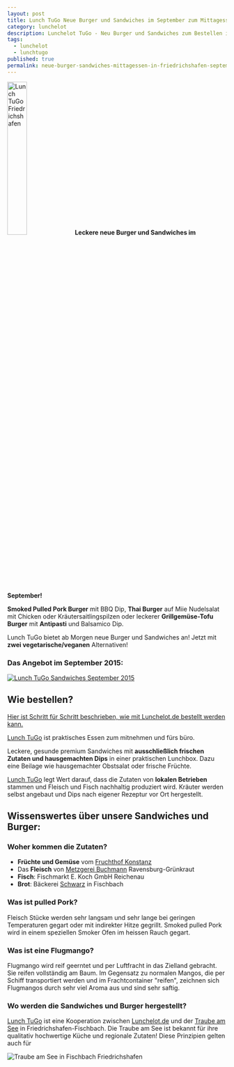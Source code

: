```yaml
---
layout: post
title: Lunch TuGo Neue Burger und Sandwiches im September zum Mittagessen in Friedrichshafen
category: lunchelot
description: Lunchelot TuGo - Neu Burger und Sandwiches zum Bestellen im September!
tags:
  - lunchelot
  - lunchtugo
published: true
permalink: neue-burger-sandwiches-mittagessen-in-friedrichshafen-september-2015
---
```


<a target="_blank" href="https://lunchelot.de/tugo"><img style="width: 30%; margin: 0 auto;" src="{{site.baseurl}}assets/TuGo/lunchelot-tugo-logo-dark-lecker.png" alt="Lunch TuGo Friedrichshafen" /></a>
__Leckere neue Burger und Sandwiches im September!__

__Smoked Pulled Pork Burger__ mit BBQ Dip, __Thai Burger__ auf Miie Nudelsalat mit Chicken oder Kräutersaitlingspilzen oder leckerer __Grillgemüse-Tofu Burger__ mit __Antipasti__ und Balsamico Dip.


Lunch TuGo bietet ab Morgen neue Burger und Sandwiches an! Jetzt mit __zwei vegetarische/veganen__ Alternativen!

### Das Angebot im September 2015:

<!-- more -->

<a target="_blank" href="https://lunchelot.de/tugo"><img src="{{site.baseurl}}assets/TuGo/tugo-sandwiches-burger-september-2015.png" alt="Lunch TuGo Sandwiches September 2015" /></a>


## Wie bestellen?

<a href="{{site.baseurl}}Lunch-TuGo-Sandwich-bestellen-und-abholen">Hier ist Schritt für Schritt beschrieben, wie mit Lunchelot.de bestellt werden kann.</a>

<a target="_blank" href="https://lunchelot.de/tugo">Lunch TuGo</a> ist praktisches Essen zum mitnehmen und fürs büro.

Leckere, gesunde premium Sandwiches mit __ausschließlich frischen Zutaten und hausgemachten Dips__ in einer praktischen Lunchbox. Dazu eine Beilage wie hausgemachter Obstsalat oder frische Früchte.

<a target="_blank" href="https://lunchelot.de/tugo">Lunch TuGo</a> legt Wert darauf, dass die Zutaten von __lokalen Betrieben__ stammen und Fleisch und Fisch nachhaltig produziert wird.
Kräuter werden selbst angebaut und Dips nach eigener Rezeptur vor Ort hergestellt.

## Wissenswertes über unsere Sandwiches und Burger:

### Woher kommen die Zutaten?

* __Früchte und Gemüse__ vom <a href="http://www.fruchthof-konstanz.com/unternehmen/" target="_blank">Fruchthof Konstanz</a>
* Das __Fleisch__ von <a href="http://www.buchmann-gmbh.de/de/start.html" target="_blank">Metzgerei Buchmann</a> Ravensburg-Grünkraut
* __Fisch__: Fischmarkt E. Koch GmbH Reichenau
* __Brot__: Bäckerei <a href="http://baeckereischwarz.com/" target="_blank">Schwarz</a> in Fischbach

### Was ist pulled Pork?

Fleisch Stücke werden sehr langsam und sehr lange bei geringen Temperaturen gegart oder mit indirekter Hitze gegrillt. Smoked pulled Pork wird in einem speziellen Smoker Ofen im heissen Rauch gegart.

### Was ist eine Flugmango?

Flugmango wird reif geerntet und per Luftfracht in das Zielland gebracht. Sie reifen vollständig am Baum. Im Gegensatz zu normalen Mangos, die per Schiff transportiert werden und im Frachtcontainer "reifen", zeichnen sich Flugmangos durch sehr viel Aroma aus und sind sehr saftig.

### Wo werden die Sandwiches und Burger hergestellt?

<a target="_blank" href="https://lunchelot.de/tugo">Lunch TuGo</a> ist eine Kooperation zwischen <a target="_blank" href="https://lunchelot.de">Lunchelot.de</a> und der <a target="_blank" href="http://traubeamsee.de">Traube am See</a> in Friedrichshafen-Fischbach.
Die Traube am See ist bekannt für ihre qualitativ hochwertige Küche und regionale Zutaten! Diese Prinzipien gelten auch für


<img style=" margin: 0 auto;" src="{{site.baseurl}}assets/traube_erfolg/traube.jpg" alt="Traube am See in Fischbach Friedrichshafen" />
